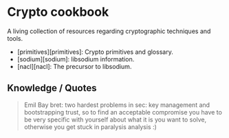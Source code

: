 # Crypto cookbook

A living collection of resources regarding cryptographic techniques and tools.

- [primitives][primitives]: Crypto primitives and glossary.
- [sodium][sodium]: libsodium information.
- [nacl][nacl]: The precursor to libsodium.

## Knowledge / Quotes

> <emilbayes> Emil Bay bret: two hardest problems in sec: key management and bootstrapping trust, so to find an acceptable compromise you have to be very specific with yourself about what it is you want to solve, otherwise you get stuck in paralysis analysis :)
